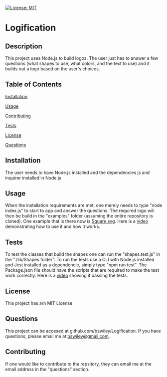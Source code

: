 [![License: MIT](https://img.shields.io/badge/License-MIT-yellow.svg)](https://opensource.org/licenses/MIT)



# Logification

## Description
This project uses Node.js to build logos.  The user just has to answer a few questions (what shapes to use, what colors, and the text to use) and it builds out a logo based on the user's choices.


## Table of Contents

[Installation](#Installation)

[Usage](#Usage)

[Contributing](#Contributing)

[Tests](#Tests)

[License](#License)

[Questions](#Questions)

## Installation
The user needs to have Node.js installed and the dependencies js and inquirer installed in  Node.js

## Usage
When the installation requirements are met, one merely needs to type "node index.js" to start to app and answer the questions.  The required logo will then be build in the "examples" folder (assuming the entire repository is cloned).  One example that is there now is [Square.svg](./examples/square.svg). Here is a [video](https://drive.google.com/file/d/1yccwgxjyD4WKYDPSVzmHqg1A4LDn0IcU/view?usp=share_link) demonstrating how to use it and how it works.

## Tests
To test the classes that build the shapes one can run the "shapes.test.js" in the  "./lib/Shapes folder". To run the tests use a CLI with Node.js installed and  Jest installed as a dependencie,  simply  type "npm run test".  The Package.json file should have the scripts that are required to make the test work correctly. Here is a [video](https://drive.google.com/file/d/1yccwgxjyD4WKYDPSVzmHqg1A4LDn0IcU/view?usp=sharing) showing it passing the tests.

## License
This project has a/n MIT License

## Questions
This project can be accesed at github.com/bswiley/Logification.  If you have questions, please email me at bswiley@gmail.com.
## Contributing
If one would like to contribute to the repsitory, they can email me at the email address in the "questions" section. 

